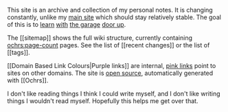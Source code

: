This site is an archive and collection of my personal notes. It is changing constantly, unlike my [main site](https://zachmanson.com) which should stay relatively stable. The goal of this is to [learn](https://notes.andymatuschak.org/Work_with_the_garage_door_up) [with](https://www.swyx.io/learn-in-public) [the garage](https://notes.nicolevanderhoeven.com/Learning+in+public) [door up](https://notes.nicolevanderhoeven.com/Working+with+the+garage+door+up).

The [[sitemap]] shows the full wiki structure, currently containing <ochrs:page-count> pages. See the list of [[recent changes]] or the list of [[tags]].

[[Domain Based Link Colours|Purple links]] are internal, [pink links](https://en.wikipedia.org/wiki/Magic_(programming)) point to sites on other domains.  The site is [open source](https://github.com/pavo-etc/notes), automatically generated with [[Ochrs]].

I don't like reading things I think I could write myself, and I don't like writing things I wouldn't read myself.  Hopefully this helps me get over that.
